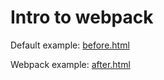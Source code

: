 # Intro to webpack

Default example: [before.html](before.html)

Webpack example: [after.html](after.html)
